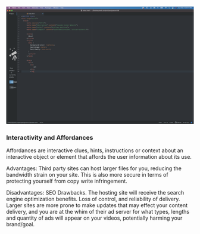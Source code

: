 ![Screenshot](./images/screenshot-08.png)

### Interactivity and Affordances

Affordances are interactive clues, hints, instructions or context about an interactive object or element that affords the user information about its use.

Advantages: Third party sites can host larger files for you, reducing the bandwidth strain on your site. This is also more secure in terms of protecting yourself from copy write infringement.

Disadvantages: SEO Drawbacks. The hosting site will receive the search engine optimization benefits.  Loss of control, and reliability of delivery. Larger sites are more prone to make updates that may effect your content delivery, and you are at the whim of their ad server for what types, lengths and quantity of ads will appear on your videos, potentially harming your brand/goal.
